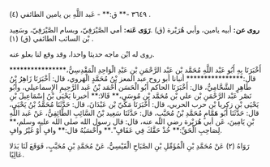 ٣٦٤٩ -** ق:** - عَبد اللَّهِ بن يامين الطائفي (٤) .

**روى عن:** أبيه يامين، وأبي هُرَيْرة (ق) .**رَوَى عَنه:** أمي الصَّيْرَفِيّ، وبسام الصَّيْرَفِيّ، وسَعِيد بْن السائب الطائفي (ق) (١) .

روى له ابْن ماجه حديثا واحدا، وقد وقع لنا بعلو عنه.

أَخْبَرَنَا بِهِ أَبُو عَبْد اللَّهِ مُحَمَّد بْن عَبْد الرَّحْمَنِ بْنِ عَبْدِ الْوَاحِدِ الْمَقْدِسِيُّ،**************** قال:**************** أنبانا أبو روح عبد المعز بْنُ مُحَمَّدٍ الْهَروي، قال: أَخْبَرَنَا زَاهِرُ بْنُ طَاهِرٍ الشَّحَّامِيُّ، قال: أَخْبَرَنَا الحاكم أَبُو الْحَسَن أَحْمَد بْنُ عَبد الرَّحِيمِ الإِسماعيلي، وأَبُو نَصْر عَبْد الرَّحْمَنِ بْن علي بْن مُحَمَّد بْن مُوسَى،** قَالا:** أخبرنا يَحْيَى بْنُ إِسْمَاعِيلَ بْنِ يَحْيَى بْن زكريا بْن حرب الحربي، قال: أَخْبَرَنَا مَكِّيّ بْن عَبْدَانَ، قال: حَدَّثَنَا مُحَمَّدُ بْنُ يَحْيَى، قال: حَدَّثَنَا أَبُو هَمَّامٍ مُحَمَّدِ بْنُ مُحَبَّبٍ، قال: حَدَّثَنَا سَعِيد بْنُ السَّائِبِ الطَّائِفِيُّ، عَنْ عَبد اللَّهِ بْنِ يَامِينَ، عَن أبي هُرَيْرة رضي الله عنه، قال: قال رسول الله صلى الله عليه وسلم،** لِصَاحِبِ الْحَقِّ:** خُذْ حَقَّكَ فِي عَفَافٍ".** وأَحْسَبُهُ قال:** وافٍ أَوْ غَيْرُ وافٍ.

رَوَاهُ (٢) عَنْ مُحَمَّدِ بْنِ الْمُؤَمِّلِ بْنِ الصَّبَاحِ الْقَيْسِيُّ، عَنْ مُحَمَّدِ بْنِ مُحَبَّبٍ، فَوَقَعَ لَنَا بَدَلا عَالِيًا.